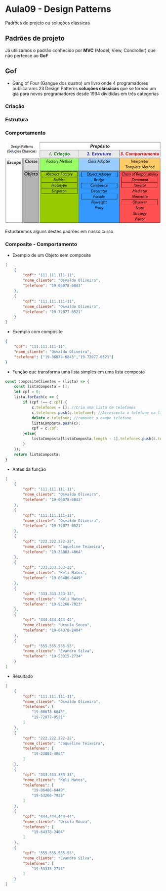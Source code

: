# Aula09 - Design Patterns

Padrões de projeto ou soluções clássicas

## Padrões de projeto
Já utilizamos o padrão conhecido por **MVC** (Model, View, Condroller) que não pertence ao **GoF**

## Gof
- Gang of Four (Gangue dos quatro) um livro onde 4 programadores publicarams 23 Design Patterns **soluções clássicas** que se tornou um gia para novos programadores desde 1994 divididas em três categorias

### Criação
### Estrutura
### Comportamento
![Quadro pattherns](./patterns.png)

Estudaremos alguns destes padrões em nosso curso
### Composite - Comportamento
- Exemplo de um Objeto sem composite
```json
[
    {
        "cpf": "111.111.111-11",
        "nome_cliente": "Osvaldo Oliveira",
        "telefone": "19-06078-6843"
    },
    {
        "cpf": "111.111.111-11",
        "nome_cliente": "Osvaldo Oliveira",
        "telefone": "19-72077-0521"
    }
]
```
- Exemplo com composite
```json
{
    "cpf": "111.111.111-11",
    "nome_cliente": "Osvaldo Oliveira",
    "telefone": ["19-06078-6843","19-72077-0521"]
}
```

- Função que transforma uma lista simples em uma lista composta
```js
const compositeClientes = (lista) => {
    const listaComposta = [];
    let cpf = 0;
    lista.forEach(c => {
        if (cpf !== c.cpf) {
            c.telefones = []; //Cria uma lista de telefones
            c.telefones.push(c.telefone); //Acrescenta o telefone na lista
            delete c.telefone; //remover o campo telefone
            listaComposta.push(c);
            cpf = c.cpf;
        }else{
            listaComposta[listaComposta.length - 1].telefones.push(c.telefone);
        }
    });
    return listaComposta;
}
```
- Antes da função
```json
[
	{
		"cpf": "111.111.111-11",
		"nome_cliente": "Osvaldo Oliveira",
		"telefone": "19-06078-6843"
	},
	{
		"cpf": "111.111.111-11",
		"nome_cliente": "Osvaldo Oliveira",
		"telefone": "19-72077-0521"
	},
	{
		"cpf": "222.222.222-22",
		"nome_cliente": "Jaqueline Teixeira",
		"telefone": "19-23003-4864"
	},
	{
		"cpf": "333.333.333-33",
		"nome_cliente": "Keli Matos",
		"telefone": "19-06486-6449"
	},
	{
		"cpf": "333.333.333-33",
		"nome_cliente": "Keli Matos",
		"telefone": "19-53266-7923"
	},
	{
		"cpf": "444.444.444-44",
		"nome_cliente": "Ursula Souza",
		"telefone": "19-64378-2404"
	},
	{
		"cpf": "555.555.555-55",
		"nome_cliente": "Evandro Silva",
		"telefone": "19-53315-2734"
	}
]
```
- Resultado
```json
[
	{
		"cpf": "111.111.111-11",
		"nome_cliente": "Osvaldo Oliveira",
		"telefones": [
			"19-06078-6843",
			"19-72077-0521"
		]
	},
	{
		"cpf": "222.222.222-22",
		"nome_cliente": "Jaqueline Teixeira",
		"telefones": [
			"19-23003-4864"
		]
	},
	{
		"cpf": "333.333.333-33",
		"nome_cliente": "Keli Matos",
		"telefones": [
			"19-06486-6449",
			"19-53266-7923"
		]
	},
	{
		"cpf": "444.444.444-44",
		"nome_cliente": "Ursula Souza",
		"telefones": [
			"19-64378-2404"
		]
	},
	{
		"cpf": "555.555.555-55",
		"nome_cliente": "Evandro Silva",
		"telefones": [
			"19-53315-2734"
		]
	}
]
```